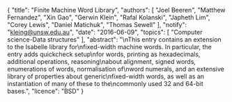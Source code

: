 {
    "title": "Finite Machine Word Library",
    "authors": [
        "Joel Beeren",
        "Matthew Fernandez",
        "Xin Gao",
        "Gerwin Klein",
        "Rafal Kolanski",
        "Japheth Lim",
        "Corey Lewis",
        "Daniel Matichuk",
        "Thomas Sewell"
    ],
    "notify": "kleing@unsw.edu.au",
    "date": "2016-06-09",
    "topics": [
        "Computer science-Data structures"
    ],
    "abstract": "\nThis entry contains an extension to the Isabelle library for\nfixed-width machine words. In particular, the entry adds quickcheck setup\nfor words, printing as hexadecimals, additional operations, reasoning\nabout alignment, signed words, enumerations of words, normalisation of\nword numerals, and an extensive library of properties about generic\nfixed-width words, as well as an instantiation of many of these to the\ncommonly used 32 and 64-bit bases.",
    "licence": "BSD"
}